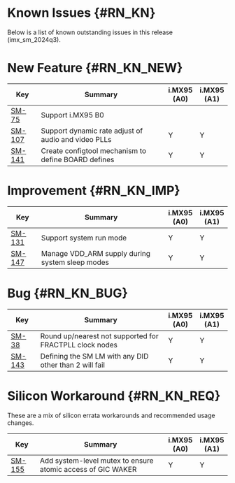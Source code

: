 Known Issues {#RN_KN}
============

Below is a list of known outstanding issues in this release (imx_sm_2024q3).

New Feature {#RN_KN_NEW}
============

| Key     | Summary                        | i.MX95<br> (A0) | i.MX95<br> (A1) |
|------------|-------------------------------|---|---|
| [SM-75](https://jira.sw.nxp.com/projects/SM/issues/SM-75) | Support i.MX95 B0 | | |
| [SM-107](https://jira.sw.nxp.com/projects/SM/issues/SM-107) | Support dynamic rate adjust of audio and  video PLLs | Y | Y |
| [SM-141](https://jira.sw.nxp.com/projects/SM/issues/SM-141) | Create configtool mechanism to define BOARD defines | Y | Y |

Improvement {#RN_KN_IMP}
============

| Key     | Summary                        | i.MX95<br> (A0) | i.MX95<br> (A1) |
|------------|-------------------------------|---|---|
| [SM-131](https://jira.sw.nxp.com/projects/SM/issues/SM-131) | Support system run mode | Y | Y |
| [SM-147](https://jira.sw.nxp.com/projects/SM/issues/SM-147) | Manage VDD_ARM supply during system sleep modes | Y | Y |

Bug {#RN_KN_BUG}
============

| Key     | Summary                        | i.MX95<br> (A0) | i.MX95<br> (A1) |
|------------|-------------------------------|---|---|
| [SM-38](https://jira.sw.nxp.com/projects/SM/issues/SM-38) | Round up/nearest not supported for FRACTPLL clock nodes | Y | Y |
| [SM-143](https://jira.sw.nxp.com/projects/SM/issues/SM-143) | Defining the SM LM with any DID other than 2 will fail | Y | Y |

Silicon Workaround {#RN_KN_REQ}
============

These are a mix of silicon errata workarounds and recommended usage changes.

| Key     | Summary                        | i.MX95<br> (A0) | i.MX95<br> (A1) |
|------------|-------------------------------|---|---|
| [SM-155](https://jira.sw.nxp.com/projects/SM/issues/SM-155) | Add system-level mutex to ensure atomic access of GIC WAKER | Y | Y |

